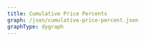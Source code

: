 ```yaml
---
title: Cumulative Price Percents
graph: /json/cumulative-price-percent.json
graphType: dygraph
---
```

